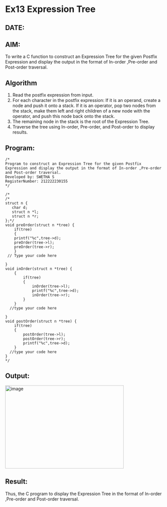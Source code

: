 # Ex13 Expression Tree
## DATE:
## AIM:
To write a C function to construct an Expression Tree for the given Postfix Expression and display the output in the format of In-order ,Pre-order and Post-order traversal.

## Algorithm
1. Read the postfix expression from input.
2. For each character in the postfix expression:
If it is an operand, create a node and push it onto a stack.
If it is an operator, pop two nodes from the stack, make them left and right children of a new node with the operator, and push this node back onto the stack.
3. The remaining node in the stack is the root of the Expression Tree.
4. Traverse the tree using In-order, Pre-order, and Post-order to display results.
  

## Program:
```
/*
Program to construct an Expression Tree for the given Postfix Expression and display the output in the format of In-order ,Pre-order and Post-order traversal.
Developed by: SWETHA S
RegisterNumber: 212222230155 
*/
```
```
/*
/*
struct n {
   char d;
   struct n *l;
   struct n *r;
};*/
void preOrder(struct n *tree) {
    if(tree)
    {
    printf("%c",tree->d);
    preOrder(tree->l);
    preOrder(tree->r);
    }
 // Type your code here
   
}
void inOrder(struct n *tree) {
    {
        if(tree)
        {
            inOrder(tree->l);
            printf("%c",tree->d);
            inOrder(tree->r);
        }
    }
  //type your code here
   
}
void postOrder(struct n *tree) {
    if(tree)
    {
        postOrder(tree->l);
        postOrder(tree->r);
        printf("%c",tree->d);
    }
  //type your code here 
}
*/
```
## Output:

<img width="380" height="266" alt="image" src="https://github.com/user-attachments/assets/84a2b7e0-49b9-4e37-9f55-aee4c0011428" />


## Result:
Thus, the C program to display the Expression Tree in the format of In-order ,Pre-order and Post-order traversal.
